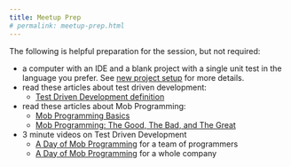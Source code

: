 ```yaml
---
title: Meetup Prep
# permalink: meetup-prep.html
---
```

The following is helpful preparation for the session, but not required:
- a computer with an IDE and a blank project with a single unit test in the language you prefer.  See [new project setup](new-project-setup.md) for more details.
- read these articles about test driven development:
  - [Test Driven Development definition](https://www.agilealliance.org/glossary/tdd)
- read these articles about Mob Programming:
  - [Mob Programming Basics](https://mobprogramming.org/mob-programming-basics/)
  - [Mob Programming: The Good, The Bad, and The Great](https://underthehood.meltwater.com/blog/2016/06/01/mob-programming/)
- 3 minute videos on Test Driven Development
  - [A Day of Mob Programming](https://www.youtube.com/watch?v=p_pvslS4gEI) for a team of programmers
  - [A Day of Mob Programming](https://www.youtube.com/watch?v=dVqUcNKVbYg) for a whole company
